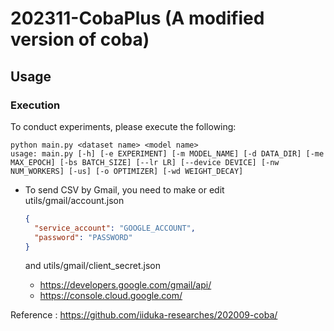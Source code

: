 # 202311-CobaPlus (A modified version of coba)


## Usage

### Execution
To conduct experiments, please execute the following: 
```shell script
python main.py <dataset name> <model name>
usage: main.py [-h] [-e EXPERIMENT] [-m MODEL_NAME] [-d DATA_DIR] [-me MAX_EPOCH] [-bs BATCH_SIZE] [--lr LR] [--device DEVICE] [-nw NUM_WORKERS] [-us] [-o OPTIMIZER] [-wd WEIGHT_DECAY]

```


- To send CSV by Gmail, you need to make or edit utils/gmail/account.json  
  ```json
  {
    "service_account": "GOOGLE_ACCOUNT",
    "password": "PASSWORD"
  }
  ```
  
  and utils/gmail/client_secret.json 
  - https://developers.google.com/gmail/api/  
  - https://console.cloud.google.com/


Reference : https://github.com/iiduka-researches/202009-coba/